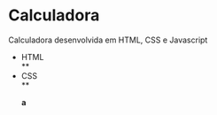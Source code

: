 # Calculadora
Calculadora desenvolvida em HTML, CSS e Javascript
<br>
<ul>
  <li>HTML</li>  
  **<li>CSS</li>**

  **a**
  
</ul>




